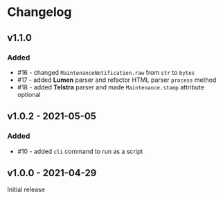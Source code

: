 # Changelog

## v1.1.0

### Added

- #16 - changed `MaintenanceNotification.raw` from `str` to `bytes`
- #17 - added **Lumen** parser and refactor HTML parser `process` method
- #18 - added **Telstra** parser and made `Maintenance.stamp` attribute optional

## v1.0.2 - 2021-05-05

### Added

- #10 - added `cli` command to run as a script

## v1.0.0 - 2021-04-29

Initial release
